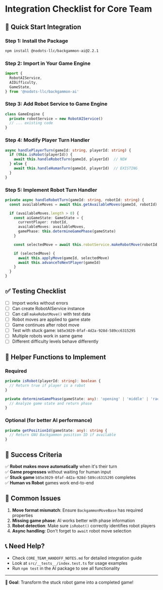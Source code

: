 # Integration Checklist for Core Team

## 🚀 Quick Start Integration

### Step 1: Install the Package

```bash
npm install @nodots-llc/backgammon-ai@2.2.1
```

### Step 2: Import in Your Game Engine

```typescript
import {
  RobotAIService,
  AIDifficulty,
  GameState,
} from '@nodots-llc/backgammon-ai'
```

### Step 3: Add Robot Service to Game Engine

```typescript
class GameEngine {
  private robotService = new RobotAIService()
  // ... existing code
}
```

### Step 4: Modify Player Turn Handler

```typescript
async handlePlayerTurn(gameId: string, playerId: string) {
  if (this.isRobot(playerId)) {
    await this.handleRobotTurn(gameId, playerId)  // NEW
  } else {
    await this.handleHumanTurn(gameId, playerId)  // EXISTING
  }
}
```

### Step 5: Implement Robot Turn Handler

```typescript
private async handleRobotTurn(gameId: string, robotId: string) {
  const availableMoves = await this.getAvailableMoves(gameId, robotId)

  if (availableMoves.length > 0) {
    const aiGameState: GameState = {
      currentPlayer: robotId,
      availableMoves: availableMoves,
      gamePhase: this.determineGamePhase(gameState)
    }

    const selectedMove = await this.robotService.makeRobotMove(robotId, aiGameState)

    if (selectedMove) {
      await this.applyMove(gameId, selectedMove)
      await this.advanceToNextPlayer(gameId)
    }
  }
}
```

## ✅ Testing Checklist

- [ ] Import works without errors
- [ ] Can create RobotAIService instance
- [ ] Can call `makeRobotMove()` with test data
- [ ] Robot moves are applied to game state
- [ ] Game continues after robot move
- [ ] Test with stuck game: `b85e3029-0faf-4d2a-928d-589cc6315295`
- [ ] Multiple robots work in same game
- [ ] Different difficulty levels behave differently

## 🔧 Helper Functions to Implement

### Required

```typescript
private isRobot(playerId: string): boolean {
  // Return true if player is a robot
}

private determineGamePhase(gameState: any): 'opening' | 'middle' | 'race' | 'bearoff' {
  // Analyze game state and return phase
}
```

### Optional (for better AI performance)

```typescript
private getPositionId(gameState: any): string {
  // Return GNU Backgammon position ID if available
}
```

## 🎯 Success Criteria

✅ **Robot makes move automatically** when it's their turn  
✅ **Game progresses** without waiting for human input  
✅ **Stuck game** `b85e3029-0faf-4d2a-928d-589cc6315295` completes  
✅ **Human vs Robot** games work end-to-end

## 🚨 Common Issues

1. **Move format mismatch**: Ensure `BackgammonMoveBase` has required properties
2. **Missing game phase**: AI works better with phase information
3. **Robot detection**: Make sure `isRobot()` correctly identifies robot players
4. **Async handling**: Don't forget to `await` robot move selection

## 📞 Need Help?

- Check `CORE_TEAM_HANDOFF_NOTES.md` for detailed integration guide
- Look at `src/__tests__/index.test.ts` for usage examples
- Run `npm test` in the AI package to see all functionality

---

**🎯 Goal**: Transform the stuck robot game into a completed game!
